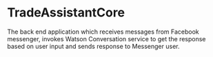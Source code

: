 # TradeAssistantCore
The back end application which receives messages from Facebook messenger, invokes Watson Conversation service to get the response based on user input and sends response to Messenger user.
